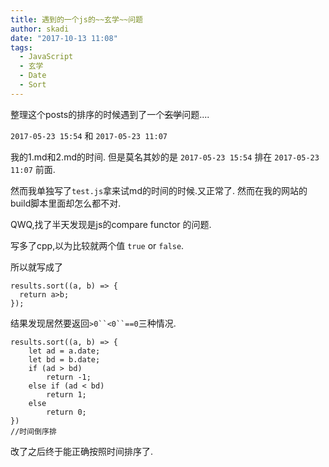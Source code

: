 ```yaml
---
title: 遇到的一个js的~~玄学~~问题
author: skadi
date: "2017-10-13 11:08"
tags:
  - JavaScript
  - 玄学
  - Date
  - Sort
---
```


整理这个posts的排序的时候遇到了一个~~玄学~~问题....

`2017-05-23 15:54` 和 `2017-05-23 11:07`

我的1.md和2.md的时间.
但是莫名其妙的是 `2017-05-23 15:54` 排在 `2017-05-23 11:07` 
前面.

然而我单独写了`test.js`拿来试md的时间的时候.又正常了.
然而在我的网站的build脚本里面却怎么都不对.

QWQ,找了半天发现是js的compare functor 的问题.

写多了cpp,以为比较就两个值 `true` or `false`.

所以就写成了
```
results.sort((a, b) => {
  return a>b;
});
```
结果发现居然要返回`>0``<0``==0`三种情况.
```
results.sort((a, b) => {
    let ad = a.date;
    let bd = b.date;
    if (ad > bd)
        return -1;
    else if (ad < bd)
        return 1;
    else
        return 0;
})
//时间倒序排
```
改了之后终于能正确按照时间排序了.